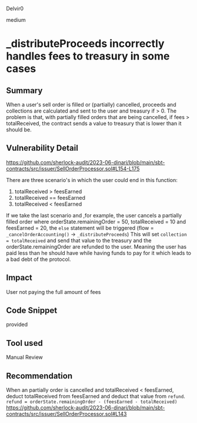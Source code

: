 Delvir0

medium

# _distributeProceeds incorrectly handles fees to treasury in some cases

## Summary
When a user's sell order is filled or (partially) cancelled, proceeds and collections are calculated and sent to the user and treasury if > 0. The problem is that, with partially filled orders that are being cancelled, if fees > totalReceived, the contract sends a value to treasury that is lower than it should be. 
## Vulnerability Detail
https://github.com/sherlock-audit/2023-06-dinari/blob/main/sbt-contracts/src/issuer/SellOrderProcessor.sol#L154-L175

There are three scenario's in which the user could end in this function: 
1. totalReceived > feesEarned
2. totalReceived == feesEarned
3. totalReceived < feesEarned

If we take the last scenario and ,for example, the user cancels a partially filled order where orderState.remainingOrder = 50, totalReceived = 10 and feesEarned = 20, the `else` statement will be triggered (flow = `_cancelOrderAccounting()` -> `_distributeProceeds`)
This will set `collection = totalReceived` and send that value to the treasury and the orderState.remainingOrder are refunded to the user. Meaning the user has paid less than he should have while having funds to pay for it which leads to a bad debt of the protocol.
## Impact
User not paying the full amount of fees
## Code Snippet
provided
## Tool used

Manual Review

## Recommendation
When an partially order is cancelled and totalReceived < feesEarned, deduct totalReceived from feesEarned and deduct that value from `refund`. 
`refund = orderState.remainingOrder - (feesEarned - totalReceived)`
https://github.com/sherlock-audit/2023-06-dinari/blob/main/sbt-contracts/src/issuer/SellOrderProcessor.sol#L143
